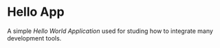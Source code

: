 Hello App
=========

A simple _Hello World Application_ used for studing how to integrate many development tools.
